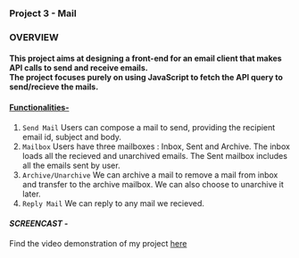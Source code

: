 ### Project 3 - Mail 

### OVERVIEW 

#### This project aims at designing a front-end for an email client that makes API calls to send and receive emails. <br/> The project focuses purely on using JavaScript to fetch the API query to send/recieve the mails.

#### <ins> Functionalities- </ins>
1. `Send Mail` Users can compose a mail to send, providing the recipient email id, subject and body.
2. `Mailbox` Users have three mailboxes : Inbox, Sent and Archive. The inbox loads all the recieved and unarchived emails. The Sent mailbox includes all the emails sent by user.
3. `Archive/Unarchive` We can archive a mail to remove a mail from inbox and transfer to the archive mailbox. We can also choose to unarchive it later.
4. `Reply Mail` We can reply to any mail we recieved.

#### *SCREENCAST -*
Find the video demonstration of my project [here](https://youtu.be/K_ngUP_ueQY)
